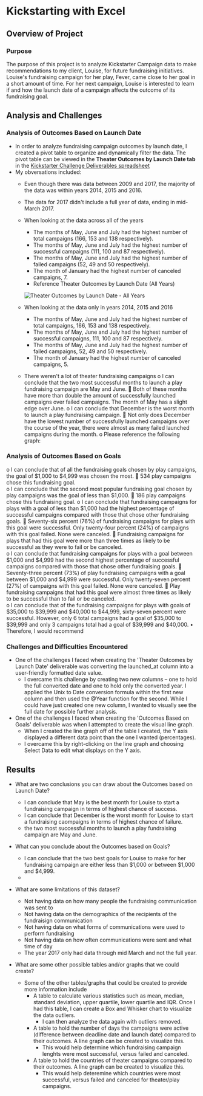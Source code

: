 # Kickstarting with Excel

## Overview of Project

### Purpose
The purpose of this project is to analyze Kickstarter Campaign data to make recommendations to my client, Louise, for future fundraising initiatives. Louise's fundraising campaign for her play, Fever, came close to her goal in a short amount of time. For her next campaign, Louise is interested to learn if and how the launch date of a campaign affects the outcome of its fundraising goal. 
## Analysis and Challenges

### Analysis of Outcomes Based on Launch Date
- In order to analyze fundraising campaign outcomes by launch date, I created a pivot table to organize and dynamically filter the data.  The pivot table can be viewed in the **Theater Outcomes by Launch Date tab** in the [Kickstarter Challenge Deliverables spreadsheet](/Kickstarter_Challenge_Deliverables.xlsx)
- My obversations included:
  - Even though there was data between 2009 and 2017, the majority of the data was within years 2014, 2015 and 2016.
  - The data for 2017 didn't include a full year of data, ending in mid-March 2017.
  - When looking at the data across all of the years
     - The months of May, June and July had the highest number of total campaigns (166, 153 and 138 respectively).
     - The months of May, June and July had the highest number of successful campaigns (111, 100 and 87 respectively).
     - The months of May, June and July had the highest number of failed campaigns (52, 49 and 50 respectively).
     - The month of January had the highest number of canceled campaigns, 7.
     - Reference Theater Outcomes by Launch Date (All Years)
     
     ![Theater Outcomes by Launch Date - All Years](/Parent_Category_Outcomes_2.png)
 
  - When looking at the data only in years 2014, 2015 and 2016
     - The months of May, June and July had the highest number of total campaigns, 166, 153 and 138 respectively.
     - The months of May, June and July had the highest number of successful campaigns, 111, 100 and 87 respectively.
     - The months of May, June and July had the highest number of failed campaigns, 52, 49 and 50 respectively.
     - The month of January had the highest number of canceled campaigns, 5.
  -  There weren't a lot of theater fundraising campaigns
o	I can conclude that the two most successful months to launch a play fundraising campaign are May and June. 
	Both of these months have more than double the amount of successfully launched campaigns over failed campaigns. The month of May has a slight edge over June.
o	  I can conclude that December is the worst month to launch a play fundraising campaign. 
	Not only does December have the lowest number of successfully launched campaigns over the course of the year, there were almost as many failed launched campaigns during the month.
o	Please reference the following graph:


### Analysis of Outcomes Based on Goals
o	I can conclude that of all the fundraising goals chosen by play campaigns, the goal of $1,000 to $4,999 was chosen the most. 
	534 play campaigns chose this fundraising goal.  
o	I can conclude that the second most popular fundraising goal chosen by play campaigns was the goal of less than $1,000. 
	186 play campaigns chose this fundraising goal.
o	I can conclude that fundraising campaigns for plays with a goal of less than $1,000 had the highest percentage of successful campaigns compared with those that chose other fundraising goals. 
	Seventy-six percent (76%) of fundraising campaigns for plays with this goal were successful. Only twenty-four percent (24%) of campaigns with this goal failed. None were canceled.
	Fundraising campaigns for plays that had this goal were more than three times as likely to be successful as they were to fail or be canceled.  
o	I can conclude that fundraising campaigns for plays with a goal between $1,000 and $4,999 had the second highest percentage of successful campaigns compared with those that chose other fundraising goals.
	Seventy-three percent (73%) of play fundraising campaigns with a goal between $1,000 and $4,999 were successful. Only twenty-seven percent (27%) of campaigns with this goal failed. None were canceled.
	Play fundraising campaigns that had this goal were almost three times as likely to be successful than to fail or be canceled.  
o	I can conclude that of the fundraising campaigns for plays with goals of $35,000 to $39,999 and $40,000 to $44,999, sixty-seven percent were successful. However, only 6 total campaigns had a goal of $35,000 to $39,999 and only 3 campaigns total had a goal of $39,999 and $40,000. 
•	Therefore, I would recommend


### Challenges and Difficulties Encountered
- One of the challenges I faced when creating the 'Theater Outcomes by Launch Date' deliverable was converting the launched_at column into a user-friendly formatted date value.
  - I overcame this challenge by creating two new columns – one to hold the full converted date and one to hold only the converted year. I applied the Unix to Date conversion    formula within the first new column and then used the @Year function for the second. While I could have just created one new column, I wanted to visually see the full date for possible further analysis. 
- One of the challenges I faced when creating the 'Outcomes Based on Goals' deliverable was when I attempted to create the visual line graph.
  - When I created the line graph off of the table I created, the Y axis displayed a different data point than the one I wanted (percentages). 
  - I overcame this by right-clicking on the line graph and choosing Select Data to edit what displays on the Y axis.  

## Results

- What are two conclusions you can draw about the Outcomes based on Launch Date?
  - I can conclude that May is the best month for Louise to start a fundraising campaign in terms of highest chance of success.
  - I can conclude that December is the worst month for Louise to start a fundraising caompaigns in terms of highest chance of failure.
  - the two most successful months to launch a play fundraising campaign are May and June. 

- What can you conclude about the Outcomes based on Goals?
  - I can conclude that the two best goals for Louise to make for her fundraising campaign are either less than $1,000 or between $1,000 and $4,999. 
  -
- What are some limitations of this dataset?
  - Not having data on how many people the fundraising communication was sent to
  - Not having data on the demographics of the recipients of the fundraisign communication 
  - Not having data on what forms of communications were used to perform fundraising
  - Not having data on how often communications were sent and what time of day
  - The year 2017 only had data through mid March and not the full year.

- What are some other possible tables and/or graphs that we could create?
  - Some of the other tables/graphs that could be created to provide more information include
    - A table to calculate various statistics such as mean, median, standard deviation, upper quartile, lower quartile and IQR. Once I had this table, I can create a Box and Whisker chart to visualize the data outliers. 
      - I can then analyze the data again with outliers removed.
    - A table to hold the number of days the campaigns were active (difference between deadline date and launch date) compared to their outcomes. A line graph can be created to visualize this.
      - This would help determine which fundraising campaign lenghts were most successful, versus failed and canceled.  
    - A table to hold the countries of theater campaigns compared to their outcomes.  A line graph can be created to visualize this.
      - This would help deteremine which countries were most successful, versus failed and canceled for theater/play campaigns.  

